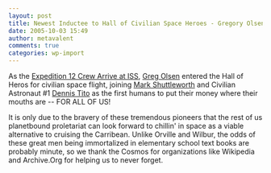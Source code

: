 ```yaml
---
layout: post
title: Newest Inductee to Hall of Civilian Space Heroes - Gregory Olsen
date: 2005-10-03 15:49
author: metavalent
comments: true
categories: wp-import
---
```

As the <a href="http://www.nasa.gov/mission_pages/station/expeditions/expedition12/exp12_launch.html">Expedition 12 Crew Arrive at ISS</a>, <a href="http://en.wikipedia.org/wiki/Greg_Olsen">Greg Olsen</a> entered the Hall of Heros for civilian space flight, joining <a href="http://en.wikipedia.org/wiki/Mark_Shuttleworth">Mark Shuttleworth</a> and Civilian Astronaut #1 <a href="http://en.wikipedia.org/wiki/Dennis_Tito">Dennis Tito</a> as the first humans to put their money where their mouths are -- FOR ALL OF US!

It is only due to the bravery of these tremendous pioneers that the rest of us planetbound proletariat can look forward to chillin' in space as a viable alternative to cruising the Carribean. Unlike Orville and Wilbur, the odds of these great men being immortalized in elementary school text books are probably minute, so we thank the Cosmos for organizations like Wikipedia and Archive.Org for helping us to never forget.
